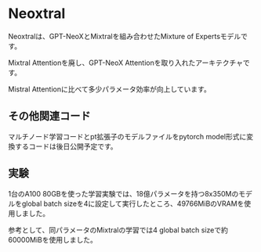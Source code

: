 # Neoxtral
Neoxtralは、GPT-NeoXとMixtralを組み合わせたMixture of Expertsモデルです。

Mixtral Attentionを廃し、GPT-NeoX Attentionを取り入れたアーキテクチャです。

Mistral Attentionに比べて多少パラメータ効率が向上しています。

## その他関連コード
マルチノード学習コードとpt拡張子のモデルファイルをpytorch model形式に変換するコードは後日公開予定です。

## 実験
1台のA100 80GBを使った学習実験では、18億パラメータを持つ8x350Mのモデルをglobal batch sizeを4に設定して実行したところ、49766MiBのVRAMを使用しました。

参考として、同パラメータのMixtralの学習では4 global batch sizeで約60000MiBを使用しました。
